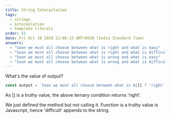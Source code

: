 ```yaml
---
title: String Interpolation
tags:
  - strings
  - interpolation
  - template literals
order: 51
date: Fri Oct 18 2019 22:06:13 GMT+0530 (India Standard Time)
answers: 
  - "Soon we must all choose between what is right and what is easy"
  - "Soon we must all choose between what is right and what is difficult // correct"
  - "Soon we must all choose between what is wrong and what is easy"
  - "Soon we must all choose between what is wrong and what is difficult"
---
```


What's the value of output?

```javascript
const output = `Soon we must all choose between what is ${[] ? 'right' : 'wrong'} and what is ${(() => false) ? 'difficult' : 'easy'}`
```

<!-- explanation -->

As [] is a truthy value, the above ternary condition returns 'right'.

We just defined the method but not calling it. Function is a truthy value is Javascript, hence 'difficult' appends to the string.
